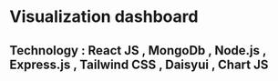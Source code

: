 # Visualization dashboard

## Technology : React JS , MongoDb , Node.js , Express.js , Tailwind CSS , Daisyui , Chart JS
